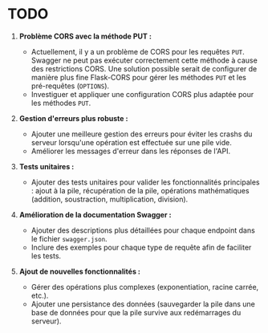 # TODO

1. **Problème CORS avec la méthode PUT :**
   - Actuellement, il y a un problème de CORS pour les requêtes `PUT`. Swagger ne peut pas exécuter correctement cette méthode à cause des restrictions CORS. Une solution possible serait de configurer de manière plus fine Flask-CORS pour gérer les méthodes `PUT` et les pré-requêtes (`OPTIONS`).
   - Investiguer et appliquer une configuration CORS plus adaptée pour les méthodes `PUT`.

2. **Gestion d'erreurs plus robuste :**
   - Ajouter une meilleure gestion des erreurs pour éviter les crashs du serveur lorsqu'une opération est effectuée sur une pile vide.
   - Améliorer les messages d'erreur dans les réponses de l'API.

3. **Tests unitaires :**
   - Ajouter des tests unitaires pour valider les fonctionnalités principales : ajout à la pile, récupération de la pile, opérations mathématiques (addition, soustraction, multiplication, division).

4. **Amélioration de la documentation Swagger :**
   - Ajouter des descriptions plus détaillées pour chaque endpoint dans le fichier `swagger.json`.
   - Inclure des exemples pour chaque type de requête afin de faciliter les tests.

5. **Ajout de nouvelles fonctionnalités :**
   - Gérer des opérations plus complexes (exponentiation, racine carrée, etc.).
   - Ajouter une persistance des données (sauvegarder la pile dans une base de données pour que la pile survive aux redémarrages du serveur).
